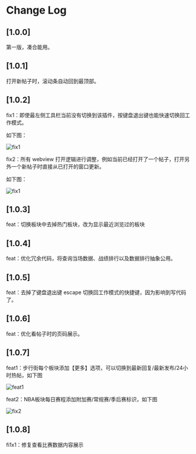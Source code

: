 # Change Log

## [1.0.0]

第一版，凑合能用。
## [1.0.1]

打开新帖子时，滚动条自动回到最顶部。
## [1.0.2]

fix1：即使最左侧工具栏当前没有切换到该插件，按键盘退出键也能快速切换回工作模式。

如下图：

![fix1](https://vscode-hupumoyu-assistant.surge.sh/changelog/1.0.2/fix1.gif)

fix2：所有 webview 打开逻辑进行调整，例如当前已经打开了一个帖子，打开另外一个新帖子时直接从已打开的窗口更新。

如下图：

![fix1](https://vscode-hupumoyu-assistant.surge.sh/changelog/1.0.2/fix2.gif)

## [1.0.3]
feat：切换板块中去掉热门板块，改为显示最近浏览过的板块
## [1.0.4]
feat：优化冗余代码，将查询当场数据、战绩排行以及数据排行抽象公用。

## [1.0.5]
feat：去掉了键盘退出键 escape 切换回工作模式的快捷键，因为影响到写代码了。

## [1.0.6]
feat：优化看帖子时的页码展示。

## [1.0.7]
feat1：步行街每个板块添加【更多】选项，可以切换到最新回复/最新发布/24小时热帖，如下图

![feat1](https://vscode-hupumoyu-assistant.surge.sh/changelog/1.0.7/feat1.png)

feat2：NBA板块每日赛程添加附加赛/常规赛/季后赛标识，如下图

![fix2](https://vscode-hupumoyu-assistant.surge.sh/changelog/1.0.7/feat2.png)

## [1.0.8]

fi1x1：修复查看比赛数据内容展示

